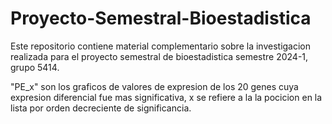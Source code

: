 # Proyecto-Semestral-Bioestadistica

Este repositorio contiene material complementario sobre la investigacion realizada para el proyecto semestral de bioestadistica semestre 2024-1, grupo 5414. 


"PE_x" son los graficos de valores de expresion de los 20 genes cuya expresion diferencial fue mas significativa, x se refiere a la la pocicion en la lista por orden decreciente de significancia.

